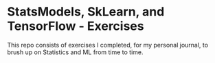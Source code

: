 # StatsModels, SkLearn, and TensorFlow - Exercises
This repo consists of exercises I completed, for my personal journal, to brush up on Statistics and ML from time to time.
